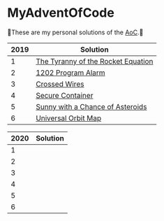 # MyAdventOfCode
:santa:These are my personal solutions of the [AoC](https://adventofcode.com).:christmas_tree:

| 2019  |  Solution |
|---|---|
|1   | [The Tyranny of the Rocket Equation](https://github.com/ndrep/advent-of-code/tree/main/2019/1)  |   
|2   | [1202 Program Alarm](https://github.com/ndrep/advent-of-code/tree/main/2019/2)  |   
|3   |  [Crossed Wires](https://github.com/ndrep/advent-of-code/tree/main/2019/3) |   
|4   |  [Secure Container](https://github.com/ndrep/advent-of-code/tree/main/2019/4) |   
|5   |  [Sunny with a Chance of Asteroids](https://github.com/ndrep/advent-of-code/tree/main/2019/5) |   
|6   |  [Universal Orbit Map](https://github.com/ndrep/advent-of-code/tree/main/2019/6) |   


| 2020  |  Solution |
|---|---|
|1   |  |   
|2   |   |   
|3   |   |   
|4   |   |   
|5   |   |   
|6   |   |  
 
